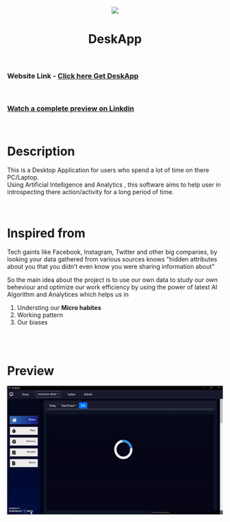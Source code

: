 

<div align="center">

<a href="https://getdeskapp.herokuapp.com/"><img src="Images/desk.ico" style="height:30px">

</a>

<h1> <strong>  DeskApp</strong></h1>

</div>
&nbsp;
&nbsp;

### Website Link - [Click here ](https://getdeskapp.herokuapp.com/) [Get DeskApp](https://getdeskapp.herokuapp.com/)

<br>

### [Watch a complete preview on Linkdin](https://www.linkedin.com/posts/sudhanshu-pandey-847448193_artificialintelliegence-nlp-desktops-activity-6795211619392598017-eXb8) 

<br>

# Description

This is a Desktop Application for users who spend a lot of time on there PC/Laptop.<br>
Using Artificial Intelligence and Analytics , this software aims to help user in introspecting there action/activity for a long period of time.

<br>

# Inspired from
Tech gaints like Facebook, Instagram, Twitter and other big companies, by looking your data gathered from various sources knows "hidden attributes about you that you didn’t even know you were sharing information about"
<br>

So the main idea about the project is to use our own data to study our own beheviour and optimize our work efficiency by using the power of latest AI Algorithm and Analytices which helps us in

1. Understing our <strong>Micro habites</strong>
2. Working pattern
3. Our biases

<br>

<br>



# Preview

<div align="center">



<a href="https://getdeskapp.herokuapp.com/"><img src="Images/GIF.gif" style="height:300px">

</div>


